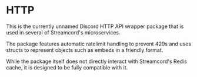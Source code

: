 # HTTP

This is the currently unnamed Discord HTTP API wrapper package that is used in several of Streamcord's microservices.

The package features automatic ratelimit handling to prevent 429s and uses structs to represent objects such as embeds in a friendly format.

While the package itself does not directly interact with Streamcord's Redis cache, it is designed to be fully compatible with it.